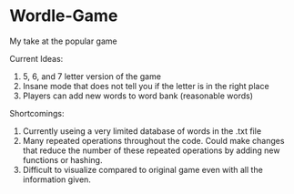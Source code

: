 # Wordle-Game
My take at the popular game

Current Ideas:
1. 5, 6, and 7 letter version of the game
2. Insane mode that does not tell you if the letter is in the right place
3. Players can add new words to word bank (reasonable words)

Shortcomings:
1. Currently useing a very limited database of words in the .txt file
2. Many repeated operations throughout the code. Could make changes that reduce the number of these repeated operations by adding new functions or hashing.
3. Difficult to visualize compared to original game even with all the information given.
